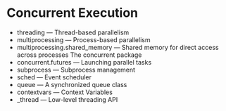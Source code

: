 # Concurrent Execution

- threading — Thread-based parallelism
- multiprocessing — Process-based parallelism
- multiprocessing.shared_memory — Shared memory for direct access across processes The concurrent package
- concurrent.futures — Launching parallel tasks
- subprocess — Subprocess management
- sched — Event scheduler
- queue — A synchronized queue class
- contextvars — Context Variables
- \_thread — Low-level threading API

